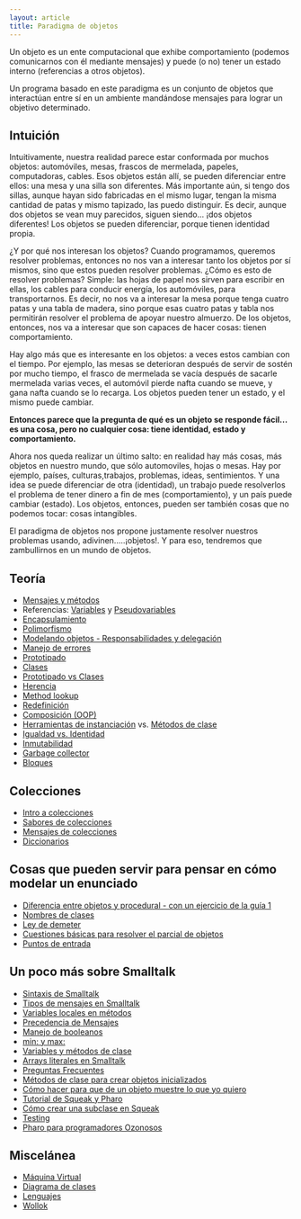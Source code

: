 ```yaml
---
layout: article
title: Paradigma de objetos
---
```


Un objeto es un ente computacional que exhibe comportamiento (podemos comunicarnos con él mediante mensajes) y puede (o no) tener un estado interno (referencias a otros objetos).

Un programa basado en este paradigma es un conjunto de objetos que interactúan entre sí en un ambiente mandándose mensajes para lograr un objetivo determinado.

Intuición
---------

Intuitivamente, nuestra realidad parece estar conformada por muchos objetos: automóviles, mesas, frascos de mermelada, papeles, computadoras, cables. Esos objetos están allí, se pueden diferenciar entre ellos: una mesa y una silla son diferentes. Más importante aún, si tengo dos sillas, aunque hayan sido fabricadas en el mismo lugar, tengan la misma cantidad de patas y mismo tapizado, las puedo distinguir. Es decir, aunque dos objetos se vean muy parecidos, siguen siendo... ¡dos objetos diferentes! Los objetos se pueden diferenciar, porque tienen identidad propia.

¿Y por qué nos interesan los objetos? Cuando programamos, queremos resolver problemas, entonces no nos van a interesar tanto los objetos por sí mismos, sino que estos pueden resolver problemas. ¿Cómo es esto de resolver problemas? Simple: las hojas de papel nos sirven para escribir en ellas, los cables para conducir energía, los automóviles, para transportarnos. Es decir, no nos va a interesar la mesa porque tenga cuatro patas y una tabla de madera, sino porque esas cuatro patas y tabla nos permitirán resolver el problema de apoyar nuestro almuerzo. De los objetos, entonces, nos va a interesar que son capaces de hacer cosas: tienen comportamiento.

Hay algo más que es interesante en los objetos: a veces estos cambian con el tiempo. Por ejemplo, las mesas se deterioran después de servir de sostén por mucho tiempo, el frasco de mermelada se vacía después de sacarle mermelada varias veces, el automóvil pierde nafta cuando se mueve, y gana nafta cuando se lo recarga. Los objetos pueden tener un estado, y el mismo puede cambiar.

**Entonces parece que la pregunta de qué es un objeto se responde fácil... es una cosa, pero no cualquier cosa: tiene identidad, estado y comportamiento.**

Ahora nos queda realizar un último salto: en realidad hay más cosas, más objetos en nuestro mundo, que sólo automoviles, hojas o mesas. Hay por ejemplo, países, culturas,trabajos, problemas, ideas, sentimientos. Y una idea se puede diferenciar de otra (identidad), un trabajo puede resolverlos el problema de tener dinero a fin de mes (comportamiento), y un país puede cambiar (estado). Los objetos, entonces, pueden ser también cosas que no podemos tocar: cosas intangibles.

El paradigma de objetos nos propone justamente resolver nuestros problemas usando, adivinen.....¡objetos!. Y para eso, tendremos que zambullirnos en un mundo de objetos.

Teoría
------

- [Mensajes y métodos](mensajes-y-metodos.html)
- Referencias: [Variables](variables.html) y [Pseudovariables](pseudovariable.html)
- [Encapsulamiento](encapsulamiento.html)
- [Polimorfismo](polimorfismo-en-el-paradigma-de-objetos.html)
- [Modelando objetos - Responsabilidades y delegación](modelando-objetos---responsabilidades-y-delegacion.html)
- [Manejo de errores](manejo-de-errores.html)
- [Prototipado](prototipado.html)
- [Clases](clases.html)
- [Prototipado vs Clases](prototipado-vs-clases.html)
- [Herencia](herencia.html)
- [Method lookup](method-lookup.html)
- [Redefinición](redefinicion.html)
- [Composición (OOP)](composicion--oop-.html)
- [Herramientas de instanciación](herramientas-de-instanciacion.html) vs. [Métodos de clase](variables-y-metodos-de-clase.html) 
- [Igualdad vs. Identidad](igual-o-identico-----vs---.html)
- [Inmutabilidad](inmutabilidad.html)
- [Garbage collector](garbage-collector.html)
- [Bloques](bloques.html)


Colecciones
-----------

- [Intro a colecciones](intro-a-colecciones.html)
- [Sabores de colecciones](sabores-de-colecciones.html)
- [Mensajes de colecciones](mensajes-de-colecciones.html)
- [Diccionarios](diccionarios.html)

Cosas que pueden servir para pensar en cómo modelar un enunciado
----------------------------------------------------------------

- [Diferencia entre objetos y procedural - con un ejercicio de la guía 1](diferencia-entre-objetos-y-procedural---con-un-ejercicio-de-la-guia-1.html)
- [Nombres de clases](nombres-de-clases.html)
- [Ley de demeter](ley-de-demeter.html)
- [Cuestiones básicas para resolver el parcial de objetos](cuestiones-basicas-para-resolver-el-parcial-de-objetos.html)
- [Puntos de entrada](puntos-de-entrada.html)


Un poco más sobre Smalltalk
--------

- [Sintaxis de Smalltalk](sintaxis-de-smalltalk.html)
- [Tipos de mensajes en Smalltalk](tipos-de-mensajes-en-smalltalk.html)
- [Variables locales en métodos](variables-locales-en-metodos.html)
- [Precedencia de Mensajes](precedencia-de-mensajes.html)
- [Manejo de booleanos](manejo-de-booleanos.html)
- [min: y max:](min--y-max-.html)
- [Variables y métodos de clase](variables-y-metodos-de-clase.html)
- [Arrays literales en Smalltalk](arrays-literales-en-smalltalk.html)
- [Preguntas Frecuentes](preguntas-frecuentes.html)
- [Métodos de clase para crear objetos inicializados](metodos-de-clase-para-crear-objetos-inicializados.html)
- [Cómo hacer para que de un objeto muestre lo que yo quiero](como-hacer-para-que-de-un-objeto-muestre-lo-que-yo-quiero.html)
- [Tutorial de Squeak y Pharo](tutorial-de-squeak-y-pharo.html)
- [Cómo crear una subclase en Squeak](como-crear-una-subclase-en-squeak.html)
- [Testing](testing.html)
- [Pharo para programadores Ozonosos](pharo-para-programadores-ozonosos.html)

Miscelánea
----------

- [Máquina Virtual](maquina-virtual.html)
- [Diagrama de clases](diagrama-de-clases.html)
- [Lenguajes](lenguajes.html)
- [Wollok](http://www.wollok.org/)
